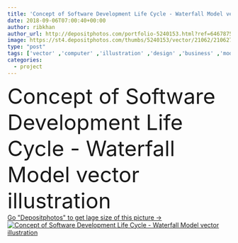 ```yaml
---
title: 'Concept of Software Development Life Cycle - Waterfall Model vector illustration'
date: 2018-09-06T07:00:40+00:00
author: ribkhan
author_url: http://depositphotos.com/portfolio-5240153.html?ref=64678756
image: https://st4.depositphotos.com/thumbs/5240153/vector/21062/210627474/api_thumb_450.jpg?forcejpeg=true
type: "post"
tags: ['vector' ,'computer' ,'illustration' ,'design' ,'business' ,'model' ,'life' ,'fall' ,'technology' ,'concept' ,'flow' ,'icon' ,'laptop' ,'development' ,'test' ,'information' ,'web' ,'project' ,'code' ,'coding' ,'strategy' ,'cycle' ,'system' ,'quality' ,'application' ,'engineering' ,'plan' ,'maintenance' ,'analysis' ,'management' ,'process' ,'programming' ,'diagram' ,'waterfall' ,'programmer' ,'program' ,'software' ,'developer' ,'term' ,'integration' ,'implementation' ,'requirements' ,'deployment' ,'acronym' ,'Sequential' ,'deploy' ,'methodology' ,'Lifecycle' ,'sdlc' ]
categories: 
  - project
---
```

<div aling="center">
            <font size="60"> Concept of Software Development Life Cycle - Waterfall Model vector illustration</font>   
</div>
<div>
    <a href='https://depositphotos.com/210627474/stock-illustration-concept-software-development-life-cycle.html?ref=64678756' target=_blank > Go "Depositphotos" to get lage size of this picture ->
        <img href='https://depositphotos.com/210627474/stock-illustration-concept-software-development-life-cycle.html?ref=64678756' src='https://st4.depositphotos.com/5240153/21062/v/950/depositphotos_210627474-stock-illustration-concept-software-development-life-cycle.jpg?forcejpeg=true' alt='Concept of Software Development Life Cycle - Waterfall Model vector illustration' >
    </a>
</div>

